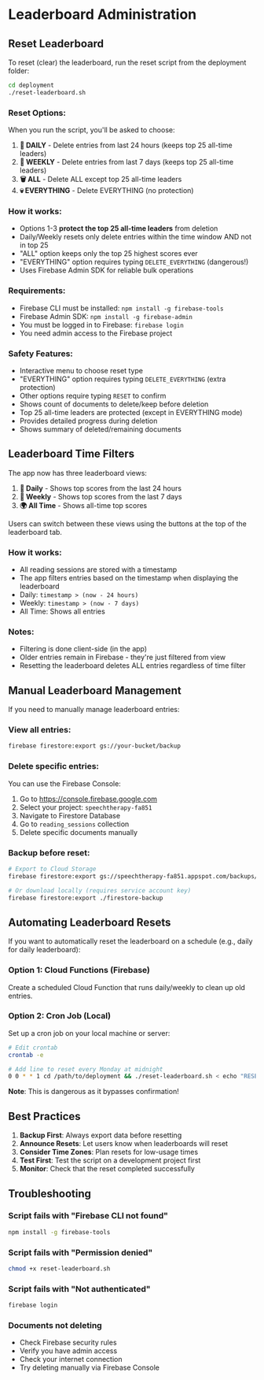 # Leaderboard Administration

## Reset Leaderboard

To reset (clear) the leaderboard, run the reset script from the deployment folder:

```bash
cd deployment
./reset-leaderboard.sh
```

### Reset Options:

When you run the script, you'll be asked to choose:

1. **📅 DAILY** - Delete entries from last 24 hours (keeps top 25 all-time leaders)
2. **📆 WEEKLY** - Delete entries from last 7 days (keeps top 25 all-time leaders)
3. **🗑️ ALL** - Delete ALL except top 25 all-time leaders
4. **💀 EVERYTHING** - Delete EVERYTHING (no protection)

### How it works:
- Options 1-3 **protect the top 25 all-time leaders** from deletion
- Daily/Weekly resets only delete entries within the time window AND not in top 25
- "ALL" option keeps only the top 25 highest scores ever
- "EVERYTHING" option requires typing `DELETE_EVERYTHING` (dangerous!)
- Uses Firebase Admin SDK for reliable bulk operations

### Requirements:
- Firebase CLI must be installed: `npm install -g firebase-tools`
- Firebase Admin SDK: `npm install -g firebase-admin`
- You must be logged in to Firebase: `firebase login`
- You need admin access to the Firebase project

### Safety Features:
- Interactive menu to choose reset type
- "EVERYTHING" option requires typing `DELETE_EVERYTHING` (extra protection)
- Other options require typing `RESET` to confirm
- Shows count of documents to delete/keep before deletion
- Top 25 all-time leaders are protected (except in EVERYTHING mode)
- Provides detailed progress during deletion
- Shows summary of deleted/remaining documents

## Leaderboard Time Filters

The app now has three leaderboard views:

1. **📅 Daily** - Shows top scores from the last 24 hours
2. **📆 Weekly** - Shows top scores from the last 7 days
3. **🌍 All Time** - Shows all-time top scores

Users can switch between these views using the buttons at the top of the leaderboard tab.

### How it works:
- All reading sessions are stored with a timestamp
- The app filters entries based on the timestamp when displaying the leaderboard
- Daily: `timestamp > (now - 24 hours)`
- Weekly: `timestamp > (now - 7 days)`
- All Time: Shows all entries

### Notes:
- Filtering is done client-side (in the app)
- Older entries remain in Firebase - they're just filtered from view
- Resetting the leaderboard deletes ALL entries regardless of time filter

## Manual Leaderboard Management

If you need to manually manage leaderboard entries:

### View all entries:
```bash
firebase firestore:export gs://your-bucket/backup
```

### Delete specific entries:
You can use the Firebase Console:
1. Go to https://console.firebase.google.com
2. Select your project: `speechtherapy-fa851`
3. Navigate to Firestore Database
4. Go to `reading_sessions` collection
5. Delete specific documents manually

### Backup before reset:
```bash
# Export to Cloud Storage
firebase firestore:export gs://speechtherapy-fa851.appspot.com/backups/$(date +%Y%m%d)

# Or download locally (requires service account key)
firebase firestore:export ./firestore-backup
```

## Automating Leaderboard Resets

If you want to automatically reset the leaderboard on a schedule (e.g., daily for daily leaderboard):

### Option 1: Cloud Functions (Firebase)
Create a scheduled Cloud Function that runs daily/weekly to clean up old entries.

### Option 2: Cron Job (Local)
Set up a cron job on your local machine or server:

```bash
# Edit crontab
crontab -e

# Add line to reset every Monday at midnight
0 0 * * 1 cd /path/to/deployment && ./reset-leaderboard.sh < echo "RESET"
```

**Note**: This is dangerous as it bypasses confirmation!

## Best Practices

1. **Backup First**: Always export data before resetting
2. **Announce Resets**: Let users know when leaderboards will reset
3. **Consider Time Zones**: Plan resets for low-usage times
4. **Test First**: Test the script on a development project first
5. **Monitor**: Check that the reset completed successfully

## Troubleshooting

### Script fails with "Firebase CLI not found"
```bash
npm install -g firebase-tools
```

### Script fails with "Permission denied"
```bash
chmod +x reset-leaderboard.sh
```

### Script fails with "Not authenticated"
```bash
firebase login
```

### Documents not deleting
- Check Firebase security rules
- Verify you have admin access
- Check your internet connection
- Try deleting manually via Firebase Console
